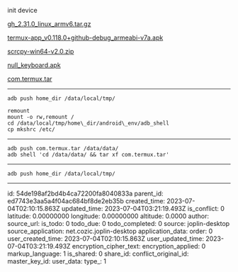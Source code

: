 init device

[gh\_2.31.0\_linux_armv6.tar.gz](:/8a209da3221d4766bdec783b398b1a9f)

[termux-app\_v0.118.0+github-debug\_armeabi-v7a.apk](:/820e016a1b8e411fbbf5f719324f6324)

[scrcpy-win64-v2.0.zip](:/5d41425169ed4654b439501fe417cdc3)

[null_keyboard.apk](:/42824a7167be47e3b82dcc316c8fcc1e)

[com.termux.tar](:/a888e61fe6164df4a829defb8a0a9dca)

* * *
```
adb push home_dir /data/local/tmp/

remount
mount -o rw,remount /
cd /data/local/tmp/home\_dir/android\_env/adb_shell
cp mkshrc /etc/
```

* * *
```
adb push com.termux.tar /data/data/
adb shell 'cd /data/data/ && tar xf com.termux.tar'
```

* * *
```
adb push home_dir /data/local/tmp/
```
* * *

id: 54de198af2bd4b4ca72200fa8040833a
parent_id: ed7743e3aa5a4f04ac684bf8de2eb35b
created_time: 2023-07-04T02:10:15.863Z
updated_time: 2023-07-04T03:21:19.493Z
is_conflict: 0
latitude: 0.00000000
longitude: 0.00000000
altitude: 0.0000
author: 
source_url: 
is_todo: 0
todo_due: 0
todo_completed: 0
source: joplin-desktop
source_application: net.cozic.joplin-desktop
application_data: 
order: 0
user_created_time: 2023-07-04T02:10:15.863Z
user_updated_time: 2023-07-04T03:21:19.493Z
encryption_cipher_text: 
encryption_applied: 0
markup_language: 1
is_shared: 0
share_id: 
conflict_original_id: 
master_key_id: 
user_data: 
type_: 1